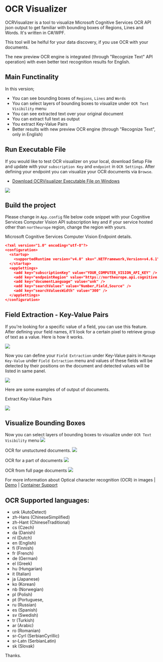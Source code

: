# OCR Visualizer
OCRVisualizer is a tool to visualize Microsoft Cognitive Services OCR API json output to get familiar with bounding boxes of Regions, Lines and Words. It's written in C#/WPF.

This tool will be helful for your data discovery, if you use OCR with your documents.

The new preview OCR engine is integrated (through "Recognize Text" API operation) with even better text recognition results for English.

## Main Functinality
In this version;

* You can see bounding boxes of `Regions`, `Lines` and `Words`
* You can select layers of bounding boxes to visualize under `OCR Text Visibility` menu
* You can see extracted text over your original document
* You can extract full text as output
* You extract Key-Value Pairs
* Better results with new preview OCR engine (through "Recognize Text", only in English)

## Run Executable File
If you would like to test OCR visualizer on your local, download Setup File and update with your `subscription Key` and `endpoint` in `OCR Settings`. After defining your endpoint you can visualize your OCR documents via `Browse`.

* [Download OCRVisualizer Executable File on Windows](Setup/Release_Setup.zip) 

![](screenshots/setup.png) 


## Build the project

Please change in `App.config` file below code snippet with your Cognitive Services Computer Vision API subscription key and if your service hosted other than `northeurope` region, change the region with yours.

Microsoft Cognitive Services Computer Vision Endpoint details.

```json
<?xml version="1.0" encoding="utf-8"?>
<configuration>
  <startup>
    <supportedRuntime version="v4.0" sku=".NETFramework,Version=v4.6.1" />
  </startup>
  <appSettings>
    <add key="subscriptionKey" value="YOUR_COMPUTER_VISION_API_KEY" />
    <add key="endpointRegion" value="https://northeurope.api.cognitive.microsoft.com/vision/v2.0/ocr" />
    <add key="documentLanguage" value="unk" />
    <add key="searchValues" value="Number,Field,Source" />
    <add key="searchValuesWidth" value="300" />
  </appSettings>
</configuration>
```

## Field Extraction - Key-Value Pairs

If you're looking for a specific value of a field, you can use this feature. After defining your field names, it'll look for a certain pixel to retrieve group of text as a value. Here is how it works.

![](screenshots/FieldExtraction.png)

Now you can define your `Field Extraction` under Key-Value pairs in `Manage Key-Value` under `Field Extraction` menu and values of these fields will be detected by their positions on the document and detected values will be listed in same panel.


![](screenshots/ExtractKeyValueSettings.png)

Here are some examples of of output of documents.

Extract Key-Value Pairs

![](screenshots/ExtractKeyValue.png)


## Visualize Bounding Boxes

Now you can select layers of bounding boxes to visualize under `OCR Text Visibility` menu
![](screenshots/OCRTextVisibility.png)

OCR for unstuctured documents.
![](screenshots/ocroutput2.png)

OCR for a part of documents
![](screenshots/ocroutput1.png)

OCR from full page documents 
![](screenshots/ocroutput.png)


For more information about Optical character recognition (OCR) in images | [Demo](https://azure.microsoft.com/en-us/services/cognitive-services/computer-vision/#text) | [Container Support](https://docs.microsoft.com/en-us/azure/cognitive-services/computer-vision/computer-vision-how-to-install-containers)


## OCR Supported languages:
* unk (AutoDetect)
* zh-Hans (ChineseSimplified)
* zh-Hant (ChineseTraditional)
* cs (Czech)
* da (Danish)
* nl (Dutch)
* en (English)
* fi (Finnish)
* fr (French)
* de (German)
* el (Greek)
* hu (Hungarian)
* it (Italian)
* ja (Japanese)
* ko (Korean)
* nb (Norwegian)
* pl (Polish)
* pt (Portuguese,
* ru (Russian)
* es (Spanish)
* sv (Swedish)
* tr (Turkish)
* ar (Arabic)
* ro (Romanian)
* sr-Cyrl (SerbianCyrillic)
* sr-Latn (SerbianLatin)
* sk (Slovak)

Thanks.